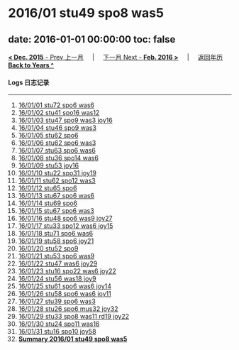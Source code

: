 # 2016/01 stu49 spo8 was5

date: 2016-01-01 00:00:00
toc: false
---
[**< Dec. 2015** - Prev 上一月](/lifelogs/2015/12/index.md) &nbsp; &nbsp; | &nbsp; &nbsp; [下一月 Next - **Feb. 2016 >**](/lifelogs/2016/02/index.md) &nbsp; &nbsp; |  &nbsp; &nbsp; [返回年历 **Back to Years ^**](/lifelogs/index.md)
<br/>
#### Logs 日志记录
---
1. [16/01/01 stu72 spo6 was6](/lifelogs/2016/01/d01.md)
2. [16/01/02 stu41 spo16 was12](/lifelogs/2016/01/d02.md)
3. [16/01/03 stu47 spo9 was3 joy16](/lifelogs/2016/01/d03.md)
4. [16/01/04 stu46 spo9 was3](/lifelogs/2016/01/d04.md)
5. [16/01/05 stu62 spo6](/lifelogs/2016/01/d05.md)
6. [16/01/06 stu62 spo6 was3](/lifelogs/2016/01/d06.md)
7. [16/01/07 stu63 spo6 was6](/lifelogs/2016/01/d07.md)
8. [16/01/08 stu36 spo14 was6](/lifelogs/2016/01/d08.md)
9. [16/01/09 stu53 joy16](/lifelogs/2016/01/d09.md)
10. [16/01/10 stu22 spo31 joy19](/lifelogs/2016/01/d10.md)
11. [16/01/11 stu62 spo12 was3](/lifelogs/2016/01/d11.md)
12. [16/01/12 stu65 spo6](/lifelogs/2016/01/d12.md)
13. [16/01/13 stu67 spo6 was6](/lifelogs/2016/01/d13.md)
14. [16/01/14 stu69 spo6](/lifelogs/2016/01/d14.md)
15. [16/01/15 stu67 spo6 was3](/lifelogs/2016/01/d15.md)
16. [16/01/16 stu48 spo6 was9 joy27](/lifelogs/2016/01/d16.md)
17. [16/01/17 stu33 spo12 was6 joy15](/lifelogs/2016/01/d17.md)
18. [16/01/18 stu71 spo6 was6](/lifelogs/2016/01/d18.md)
19. [16/01/19 stu58 spo6 joy21](/lifelogs/2016/01/d19.md)
20. [16/01/20 stu52 spo9](/lifelogs/2016/01/d20.md)
21. [16/01/21 stu53 spo6 was9](/lifelogs/2016/01/d21.md)
22. [16/01/22 stu47 was6 joy29](/lifelogs/2016/01/d22.md)
23. [16/01/23 stu16 spo22 was6 joy22](/lifelogs/2016/01/d23.md)
24. [16/01/24 stu56 was18 joy9](/lifelogs/2016/01/d24.md)
25. [16/01/25 stu61 spo6 was6 joy14](/lifelogs/2016/01/d25.md)
26. [16/01/26 stu58 spo6 was6 joy11](/lifelogs/2016/01/d26.md)
27. [16/01/27 stu39 spo6 was3](/lifelogs/2016/01/d27.md)
28. [16/01/28 stu26 spo6 mus32 joy32](/lifelogs/2016/01/d28.md)
29. [16/01/29 stu33 spo8 was11 rd19 joy22](/lifelogs/2016/01/d29.md)
30. [16/01/30 stu24 spo11 was16](/lifelogs/2016/01/d30.md)
31. [16/01/31 stu16 spo10 joy58](/lifelogs/2016/01/d31.md)
32. [**Summary 2016/01 stu49 spo8 was5**](/lifelogs/2016/01/time_stat.md)
